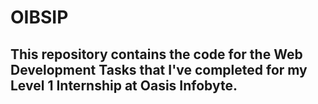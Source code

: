 # OIBSIP
## This repository contains the code for the Web Development Tasks that I've completed for my Level 1 Internship at Oasis Infobyte.

